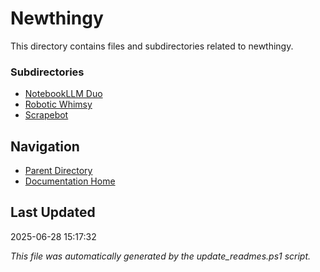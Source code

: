 # Newthingy

This directory contains files and subdirectories related to newthingy.

### Subdirectories
- [NotebookLLM Duo](./2025-05-06_notebookllm-duo/)
- [Robotic Whimsy](./2025-05-06_robotic-whimsy/)
- [Scrapebot](./2025-05-06_scrapebot/)

## Navigation

- [Parent Directory](../)
- [Documentation Home](../../)

## Last Updated

2025-06-28 15:17:32

*This file was automatically generated by the update_readmes.ps1 script.*


